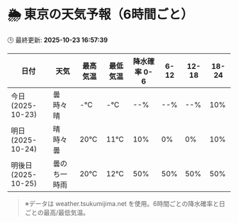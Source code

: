 # 🌦️ 東京の天気予報（6時間ごと）

🕒 最終更新: **2025-10-23 16:57:39**

| 日付 | 天気 | 最高気温 | 最低気温 | 降水確率 0-6 | 6-12 | 12-18 | 18-24 |
|------|------|----------|----------|------------|------|------|------|
| 今日 (2025-10-23) | 曇時々晴 | -℃ | -℃ | --% | --% | --% | 10% |
| 明日 (2025-10-24) | 晴時々曇 | 20℃ | 11℃ | 10% | 0% | 0% | 10% |
| 明後日 (2025-10-25) | 曇のち一時雨 | 20℃ | 12℃ | 50% | 50% | 50% | 50% |

> ※データは weather.tsukumijima.net を使用。6時間ごとの降水確率と日ごとの最高/最低気温。